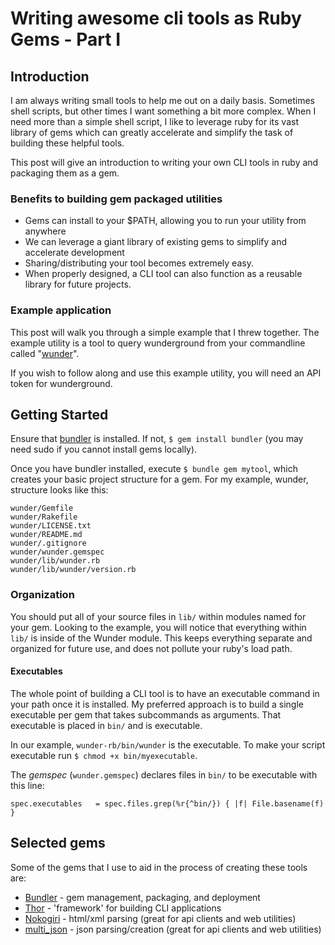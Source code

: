 # Writing awesome cli tools as Ruby Gems - Part I

## Introduction

I am always writing small tools to help me out on a daily basis.  Sometimes shell scripts, but other
times I want something a bit more complex.  When I need more than a simple shell script, I like to
leverage ruby for its vast library of gems which can greatly accelerate and simplify the task of
building these helpful tools.  

This post will give an introduction to writing your own CLI tools in ruby and packaging them as a
gem.  

### Benefits to building gem packaged utilities

  * Gems can install to your $PATH, allowing you to run your utility from anywhere
  * We can leverage a giant library of existing gems to simplify and accelerate development
  * Sharing/distributing your tool becomes extremely easy.
  * When properly designed, a CLI tool can also function as a reusable library for future projects.

### Example application

This post will walk you through a simple example that I threw together.  The example utility is a
tool to query wunderground from your commandline called "[wunder]".

If you wish to follow along and use this example utility, you will need an API token for
wunderground.

## Getting Started

Ensure that [bundler] is installed.  If not, `$ gem install bundler` (you may need sudo if you cannot
  install gems locally).

Once you have bundler installed, execute `$ bundle gem mytool`, which creates your basic project
structure for a gem.  For my example, wunder, structure looks like this:

    wunder/Gemfile
    wunder/Rakefile
    wunder/LICENSE.txt
    wunder/README.md
    wunder/.gitignore
    wunder/wunder.gemspec
    wunder/lib/wunder.rb
    wunder/lib/wunder/version.rb

### Organization

You should put all of your source files in `lib/` within modules named for your gem. Looking to the
example, you will notice that everything within `lib/` is inside of the Wunder module.  This keeps
everything separate and organized for future use, and does not pollute your ruby's load path.

#### Executables

The whole point of building a CLI tool is to have an executable command in your path once it is
installed.  My preferred approach is to build a single executable per gem that takes subcommands as
arguments.  That executable is placed in `bin/` and is executable.

In our example, `wunder-rb/bin/wunder` is the executable.  To make your script executable run
`$ chmod +x bin/myexecutable`.

The *gemspec* (`wunder.gemspec`) declares files in `bin/` to be executable with this line:

    spec.executables   = spec.files.grep(%r{^bin/}) { |f| File.basename(f) }


## Selected gems

Some of the gems that I use to aid in the process of creating these tools are:

  * [Bundler] - gem management, packaging, and deployment
  * [Thor] - 'framework' for building CLI applications
  * [Nokogiri] - html/xml parsing (great for api clients and web utilities)
  * [multi_json] - json parsing/creation (great for api clients and web utilities)

[Bundler]:http://bundler.io
[Thor]:http://whatisthor.com
[Nokogiri]:http://nokogiri.org
[multi_json]:https://github.com/intridea/multi_json
[wunder]:https://github.com/ryands/wunder-rb
